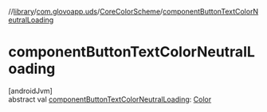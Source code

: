 //[library](../../../index.md)/[com.glovoapp.uds](../index.md)/[CoreColorScheme](index.md)/[componentButtonTextColorNeutralLoading](component-button-text-color-neutral-loading.md)

# componentButtonTextColorNeutralLoading

[androidJvm]\
abstract val [componentButtonTextColorNeutralLoading](component-button-text-color-neutral-loading.md): [Color](https://developer.android.com/reference/kotlin/androidx/compose/ui/graphics/Color.html)
